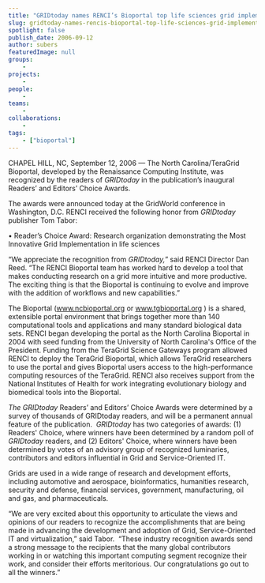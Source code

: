 ```yaml
---
title: "GRIDtoday names RENCI’s Bioportal top life sciences grid implementation"
slug: gridtoday-names-rencis-bioportal-top-life-sciences-grid-implementation
spotlight: false
publish_date: 2006-09-12
author: subers
featuredImage: null
groups:
    - 
projects:
    - 
people:
    - 
teams: 
    - 
collaborations:
    - 
tags:
    - ["bioportal"]
---
```

CHAPEL HILL, NC, September 12, 2006 — The North Carolina/TeraGrid Bioportal, developed by the Renaissance Computing Institute, was recognized by the readers of <em>GRIDtoday</em> in the publication’s inaugural Readers’ and Editors’ Choice Awards.<!--more-->

The awards were announced today at the GridWorld conference in Washington, D.C. RENCI received the following honor from <em>GRIDtoday</em> publisher Tom Tabor:

• Reader’s Choice Award: Research organization demonstrating the Most Innovative Grid Implementation in life sciences

“We appreciate the recognition from <em>GRIDtoday,</em>” said RENCI Director Dan Reed. “The RENCI Bioportal team has worked hard to develop a tool that makes conducting research on a grid more intuitive and more productive. The exciting thing is that the Bioportal is continuing to evolve and improve with the addition of workflows and new capabilities.”

The Bioportal (<a href="http://www.ncbioportal.org/" target="_blank">www.ncbioportal.org </a> or www.tgbioportal.org ) is a shared, extensible portal environment that brings together more than 140 computational tools and applications and many standard biological data sets. RENCI began developing the portal as the North Carolina Bioportal in 2004 with seed funding from the University of North Carolina's Office of the President. Funding from the TeraGrid Science Gateways program allowed RENCI to deploy the TeraGrid Bioportal, which allows TeraGrid researchers to use the portal and gives Bioportal users access to the high-performance computing resources of the TeraGrid. RENCI also receives support from the National Institutes of Health for work integrating evolutionary biology and biomedical tools into the Bioportal.

<em>The GRIDtoday</em> Readers’ and Editors’ Choice Awards were determined by a survey of thousands of GRIDtoday readers, and will be a permanent annual feature of the publication.  <em>GRIDtoday </em>has two categories of awards: (1) Readers' Choice, where winners have been determined by a random poll of <em>GRIDtoday</em> readers, and (2) Editors' Choice, where winners have been determined by votes of an advisory group of recognized luminaries, contributors and editors influential in Grid and Service-Oriented IT.

Grids are used in a wide range of research and development efforts, including automotive and aerospace, bioinformatics, humanities research, security and defense, financial services, government, manufacturing, oil and gas, and pharmaceuticals.

“We are very excited about this opportunity to articulate the views and opinions of our readers to recognize the accomplishments that are being made in advancing the development and adoption of Grid, Service-Oriented IT and virtualization,” said Tabor.  “These industry recognition awards send a strong message to the recipients that the many global contributors working in or watching this important computing segment recognize their work, and consider their efforts meritorious. Our congratulations go out to all the winners.”
